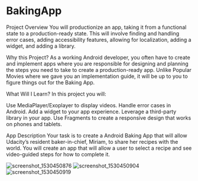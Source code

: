 # BakingApp
Project Overview
You will productionize an app, taking it from a functional state to a production-ready state. This will involve finding and handling error cases, adding accessibility features, allowing for localization, adding a widget, and adding a library.

Why this Project?
As a working Android developer, you often have to create and implement apps where you are responsible for designing and planning the steps you need to take to create a production-ready app. Unlike Popular Movies where we gave you an implementation guide, it will be up to you to figure things out for the Baking App.

What Will I Learn?
In this project you will:

Use MediaPlayer/Exoplayer to display videos.
Handle error cases in Android.
Add a widget to your app experience.
Leverage a third-party library in your app.
Use Fragments to create a responsive design that works on phones and tablets.

App Description
Your task is to create a Android Baking App that will allow Udacity’s resident baker-in-chief, Miriam, to share her recipes with the world. You will create an app that will allow a user to select a recipe and see video-guided steps for how to complete it.

![screenshot_1530450876](https://user-images.githubusercontent.com/15348446/42134758-87d0e5a8-7d39-11e8-81cd-3c0c22d247c7.png)
![screenshot_1530450904](https://user-images.githubusercontent.com/15348446/42134764-9158125e-7d39-11e8-8b9c-70e1d2276fba.png)
![screenshot_1530450919](https://user-images.githubusercontent.com/15348446/42134765-916bfee0-7d39-11e8-842c-6f46be9030ae.png)
